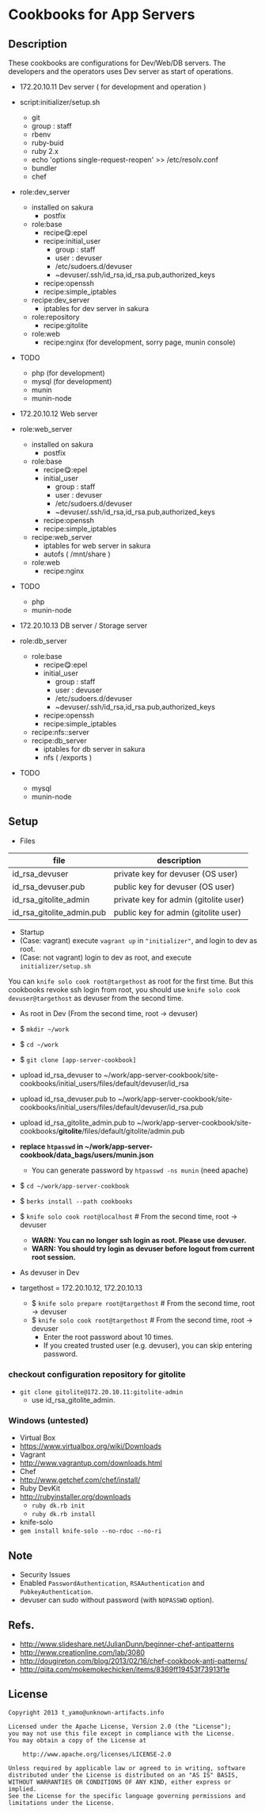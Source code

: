 # Cookbooks for App Servers

## Description

These cookbooks are configurations for Dev/Web/DB servers.
The developers and the operators uses Dev server as start of operations.

* 172.20.10.11 Dev server ( for development and operation )
 * script:initializer/setup.sh
    * git
    * group : staff
    * rbenv
    * ruby-buid
    * ruby 2.x
    * echo 'options single-request-reopen' >> /etc/resolv.conf
    * bundler
    * chef
 * role:dev_server
    * installed on sakura
        * postfix
    * role:base
        * recipe:yum::epel
        * recipe:initial_user
            * group : staff
            * user  : devuser
            * /etc/sudoers.d/devuser
            * ~devuser/.ssh/id_rsa,id_rsa.pub,authorized_keys
        * recipe:openssh
        * recipe:simple_iptables
    * recipe:dev_server
        * iptables for dev server in sakura
    * role:repository
        * recipe:gitolite
    * role:web
        * recipe:nginx (for development, sorry page, munin console)
 * TODO
    * php (for development)
    * mysql (for development)
    * munin
    * munin-node

* 172.20.10.12 Web server
 * role:web_server
    * installed on sakura
        * postfix
    * role:base
        * recipe:yum::epel
        * initial_user
            * group : staff
            * user  : devuser
            * /etc/sudoers.d/devuser
            * ~devuser/.ssh/id_rsa,id_rsa.pub,authorized_keys
        * recipe:openssh
        * recipe:simple_iptables
    * recipe:web_server
        * iptables for web server in sakura
        * autofs ( /mnt/share )
    * role:web
        * recipe:nginx
 * TODO
    * php
    * munin-node

* 172.20.10.13 DB server / Storage server
 * role:db_server
    * role:base
        * recipe:yum::epel
        * initial_user
            * group : staff
            * user  : devuser
            * /etc/sudoers.d/devuser
            * ~devuser/.ssh/id_rsa,id_rsa.pub,authorized_keys
        * recipe:openssh
        * recipe:simple_iptables
    * recipe:nfs::server
    * recipe:db_server
        * iptables for db server in sakura
        * nfs ( /exports )
 * TODO
    * mysql
    * munin-node

## Setup

* Files

<table>
  <thead>
    <tr>
      <th>file</th>
      <th>description</th>
    </tr>
  </thead>
  <tbody>
    <tr>
      <td>id_rsa_devuser</td>
      <td>private key for devuser (OS user)</td>
    </tr>
    <tr>
      <td>id_rsa_devuser.pub</td>
      <td>public key for devuser (OS user)</td>
    </tr>
    <tr>
      <td>id_rsa_gitolite_admin</td>
      <td>private key for admin (gitolite user)</td>
    </tr>
    <tr>
      <td>id_rsa_gitolite_admin.pub</td>
      <td>public key for admin (gitolite user)</td>
    </tr>
  </tbody>
</table>

* Startup
 * (Case: vagrant) execute `vagrant up` in `"initializer"`, and login to dev as root.
 * (Case: not vagrant) login to dev as root, and execute `initializer/setup.sh`

You can `knife solo cook root@targethost` as root for the first time.
But this cookbooks revoke ssh login from root, you should use `knife solo cook devuser@targethost` as devuser from the second time.

* As root in Dev (From the second time, root -> devuser)
 * $ `mkdir ~/work`
 * $ `cd ~/work`
 * $ `git clone [app-server-cookbook]`
 * upload id_rsa_devuser to ~/work/app-server-cookbook/site-cookbooks/initial_users/files/default/devuser/id_rsa
 * upload id_rsa_devuser.pub to ~/work/app-server-cookbook/site-cookbooks/initial_users/files/default/devuser/id_rsa.pub
 * upload id_rsa_gitolite_admin.pub to ~/work/app-server-cookbook/site-cookbooks/**gitolite**/files/default/gitolite/admin.pub
 * **replace `htpasswd` in ~/work/app-server-cookbook/data_bags/users/munin.json**
    * You can generate password by `htpasswd -ns munin` (need apache)
 * $ `cd ~/work/app-server-cookbook`
 * $ `berks install --path cookbooks`
 * $ `knife solo cook root@localhost` # From the second time, root -> devuser
    * **WARN: You can no longer ssh login as root. Please use devuser.**
    * **WARN: You should try login as devuser before logout from current root session.**

* As devuser in Dev
 * targethost = 172.20.10.12, 172.20.10.13
    * $ `knife solo prepare root@targethost` # From the second time, root -> devuser
    * $ `knife solo cook root@targethost` # From the second time, root -> devuser
        * Enter the root password about 10 times.
        * If you created trusted user (e.g. devuser), you can skip entering password.

### checkout configuration repository for gitolite

 * `git clone gitolite@172.20.10.11:gitolite-admin`
     * use id_rsa_gitolite_admin.

### Windows (untested)

* Virtual Box
 * https://www.virtualbox.org/wiki/Downloads
* Vagrant
 * http://www.vagrantup.com/downloads.html
* Chef
 * http://www.getchef.com/chef/install/
* Ruby DevKit
 * http://rubyinstaller.org/downloads
    * `ruby dk.rb init`
    * `ruby dk.rb install`
* knife-solo
 * `gem install knife-solo --no-rdoc --no-ri`

## Note

* Security Issues
 * Enabled `PasswordAuthentication`, `RSAAuthentication` and `PubkeyAuthentication`.
 * devuser can sudo without password (with `NOPASSWD` option).

## Refs.

* http://www.slideshare.net/JulianDunn/beginner-chef-antipatterns
* http://www.creationline.com/lab/3080
* http://dougireton.com/blog/2013/02/16/chef-cookbook-anti-patterns/
* http://qiita.com/mokemokechicken/items/8369ff19453f73913f1e

## License

```
Copyright 2013 t_yamo@unknown-artifacts.info

Licensed under the Apache License, Version 2.0 (the "License");
you may not use this file except in compliance with the License.
You may obtain a copy of the License at

    http://www.apache.org/licenses/LICENSE-2.0

Unless required by applicable law or agreed to in writing, software
distributed under the License is distributed on an "AS IS" BASIS,
WITHOUT WARRANTIES OR CONDITIONS OF ANY KIND, either express or implied.
See the License for the specific language governing permissions and
limitations under the License.
```

